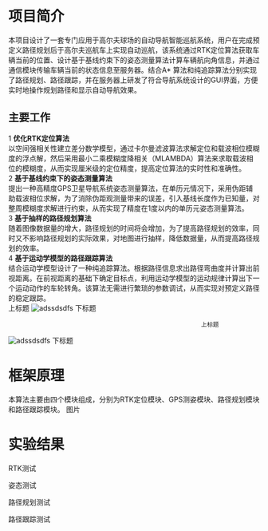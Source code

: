 # 项目简介
本项目设计了一套专门应用于高尔夫球场的自动导航智能巡航系统，用户在完成预定义路径规划后于高尔夫巡航车上实现自动巡航，该系统通过RTK定位算法获取车辆当前的位置、设计基于基线约束下的姿态测量算法计算车辆航向角信息，并通过通信模块传输车辆当前的状态信息至服务器。结合A* 算法和纯追踪算法分别实现了路径规划、路径跟踪，并在服务器上研发了符合导航系统设计的GUI界面，方便实时地操作规划路径和显示自动导航效果。


## 主要工作
1 **优化RTK定位算法**  
    以空间强相关性建立差分数学模型，通过卡尔曼滤波算法求解定位和载波相位模糊度的浮点解，然后采用最小二乘模糊度降相关（MLAMBDA）算法来求取载波相位的模糊度，从而实现厘米级的定位精度，提高定位算法的实时性和准确性。  
2 **基于基线约束下的姿态测量算法**  
    提出一种高精度GPS卫星导航系统姿态测量算法，在单历元情况下，采用伪距辅助载波相位求解，为了消除伪距观测量带来的误差，引入基线长度作为已知量，对整周模糊度求解进行约束，从而实现了精度在1度以内的单历元姿态测量算法。  
3 **基于抽样的路径规划算法**  
    随着图像数据量的增大，路径规划的时间将会增加，为了提高路径规划的效率，同时又不影响路径规划的实际效果，对地图进行抽样，降低数据量，从而提高路径规划的效率。  
4 **基于运动学模型的路径跟踪算法**  
    结合运动学模型设计了一种纯追踪算法。根据路径信息求出路径弯曲度并计算出前视距离。在前视距离的基础下确定目标点，利用运动学模型的运动规律计算出下一个运动动作的车轮转角。该算法无需进行繁琐的参数调试，从而实现对预定义路径的稳定跟踪。  
                                                          上标题
![adssdsdfs](https://github.com/CWORLDY/Golf-intelligent-cruise-car-system/blob/master/document/photo/1.jpg)
下标题

                                                          上标题
![adssdsdfs](https://github.com/CWORLDY/Golf-intelligent-cruise-car-system/blob/master/document/photo/5.png)
下标题
# 框架原理
本算法主要由四个模块组成，分别为RTK定位模块、GPS测姿模块、路径规划模块和路径跟踪模块。
图片


# 实验结果
RTK测试

姿态测试

路径规划测试

路径跟踪测试



